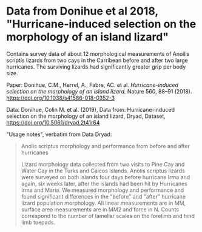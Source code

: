# Data from Donihue et al 2018, "Hurricane-induced selection on the morphology of an island lizard"

Contains survey data of about 12 morphological measurements of Anoilis scriptis lizards
from two cays in the Carribean before and after two large hurricanes.
The surviving lizards had significantly greater grip per body size.

Paper: Donihue, C.M., Herrel, A., Fabre, AC. et al. *Hurricane-induced selection on the morphology of an island lizard.* Nature 560, 88–91 (2018).
https://doi.org/10.1038/s41586-018-0352-3

Data: Donihue, Colin M. et al. (2019), Data from: Hurricane-induced selection on the morphology of an island lizard, Dryad, Dataset,
https://doi.org/10.5061/dryad.2t41r64

"Usage notes", verbatim from Data Dryad:
> Anolis scriptus morphology and performance from before and after hurricanes
>
> Lizard morphology data collected from two visits to Pine Cay and Water Cay in
> the Turks and Caicos Islands. Anolis scriptus lizards were surveyed on both
> islands four days before hurricane Irma and again, six weeks later, after the
> islands had been hit by Hurricanes Irma and Maria. We measured morphology and
> performance and found significant differences in the "before" and "after"
> hurricane lizard population morphology. All linear measurements are in MM,
> surface area measurements are in MM2 and force in N. Counts correspond to the
> number of lamellar scales on the forelimb and hind limb toepads. 

